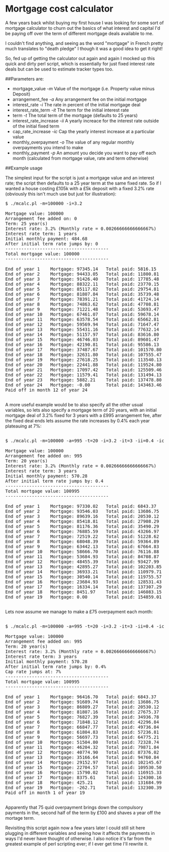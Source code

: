 # Mortgage cost calculator

A few years back whilst buying my first house I was looking for some sort of 
mortgage calculator to churn out the basics of what interest and capital I'd be 
paying off over the term of different mortgage deals available to me.

I couldn't find anything, and seeing as the word "mortgage" in French pretty 
much translates to "death pledge" I though it was a good idea to get it right!

So, fed up of getting the calculator out again and again I mocked up this quick 
and dirty perl script, which is essentially for just fixed interest rate deals 
but can be used to estimate tracker types too.

##Parameters are:

* mortgage_value *-m*		Value of the mortgage (i.e. Property value minus Deposit)
* arrangement_fee *-a*		Any arrangement fee on the initial mortgage
* interest_rate *-i*		The rate in percent of the initial mortgage deal
* interest_rate_term *-it*	The term for the initial interest rate
* term *-t*			The total term of the mortgage (defaults to 25 years)
* interest_rate_increase *-ii*	A yearly increace for the interest rate outside of the initial fixed term
* cap_rate_increase *-ic*		Cap the yearly interest increase at a particular value
* monthly_overpayment *-o*	The value of any regular monthly overpayments you intend to make
* monthly_payment *-p*		An amount you decide you want to pay off each month (calculated from mortgage value, rate and term otherwise)

##Example usage

The simplest input for the script is just a mortgage value and an interest rate; the
script then defaults to a 25 year term at the same fixed rate.  So if I wanted a house
costing £105k with a £5k deposit with a fixed 3.2% rate (obviously this isn't much use 
but just for illustration):

<pre>
$ ./mcalc.pl -m=100000 -i=3.2

Mortgage value: 100000
Arrangement fee added on: 0
Term: 25 year(s)
Interest rate: 3.2% (Monthly rate = 0.00266666666666667%)
Interest rate term: 1 years
Initial monthly payment: 484.68
After initial term rate jumps by: 0
---------------------------------------
Total mortgage value: 100000
---------------------------------------

End of year 1    Mortgage: 97345.14   Total paid: 5816.15    Total interest: 3154.21     (Rate 3.2%, Monthly Payment 484.68)
End of year 2    Mortgage: 94433.05   Total paid: 11800.81   Total interest: 6219.02     (Rate 3.2%, Monthly Payment 498.72)
End of year 3    Mortgage: 91426.40   Total paid: 17785.48   Total interest: 9189.02     (Rate 3.2%, Monthly Payment 498.72)
End of year 4    Mortgage: 88322.11   Total paid: 23770.15   Total interest: 12061.12    (Rate 3.2%, Monthly Payment 498.72)
End of year 5    Mortgage: 85117.02   Total paid: 29754.81   Total interest: 14832.14    (Rate 3.2%, Monthly Payment 498.72)
End of year 6    Mortgage: 81807.84   Total paid: 35739.48   Total interest: 17498.81    (Rate 3.2%, Monthly Payment 498.72)
End of year 7    Mortgage: 78391.21   Total paid: 41724.14   Total interest: 20057.73    (Rate 3.2%, Monthly Payment 498.72)
End of year 8    Mortgage: 74863.62   Total paid: 47708.81   Total interest: 22505.40    (Rate 3.2%, Monthly Payment 498.72)
End of year 9    Mortgage: 71221.48   Total paid: 53693.47   Total interest: 24838.21    (Rate 3.2%, Monthly Payment 498.72)
End of year 10   Mortgage: 67461.07   Total paid: 59678.14   Total interest: 27052.44    (Rate 3.2%, Monthly Payment 498.72)
End of year 11   Mortgage: 63578.54   Total paid: 65662.81   Total interest: 29144.22    (Rate 3.2%, Monthly Payment 498.72)
End of year 12   Mortgage: 59569.94   Total paid: 71647.47   Total interest: 31109.59    (Rate 3.2%, Monthly Payment 498.72)
End of year 13   Mortgage: 55431.16   Total paid: 77632.14   Total interest: 32944.44    (Rate 3.2%, Monthly Payment 498.72)
End of year 14   Mortgage: 51157.97   Total paid: 83616.80   Total interest: 34644.53    (Rate 3.2%, Monthly Payment 498.72)
End of year 15   Mortgage: 46746.03   Total paid: 89601.47   Total interest: 36205.49    (Rate 3.2%, Monthly Payment 498.72)
End of year 16   Mortgage: 42190.81   Total paid: 95586.13   Total interest: 37622.79    (Rate 3.2%, Monthly Payment 498.72)
End of year 17   Mortgage: 37487.67   Total paid: 101570.80  Total interest: 38891.77    (Rate 3.2%, Monthly Payment 498.72)
End of year 18   Mortgage: 32631.80   Total paid: 107555.47  Total interest: 40007.62    (Rate 3.2%, Monthly Payment 498.72)
End of year 19   Mortgage: 27618.25   Total paid: 113540.13  Total interest: 40965.36    (Rate 3.2%, Monthly Payment 498.72)
End of year 20   Mortgage: 22441.88   Total paid: 119524.80  Total interest: 41759.86    (Rate 3.2%, Monthly Payment 498.72)
End of year 21   Mortgage: 17097.42   Total paid: 125509.46  Total interest: 42385.81    (Rate 3.2%, Monthly Payment 498.72)
End of year 22   Mortgage: 11579.41   Total paid: 131494.13  Total interest: 42837.75    (Rate 3.2%, Monthly Payment 498.72)
End of year 23   Mortgage: 5882.21    Total paid: 137478.80  Total interest: 43110.02    (Rate 3.2%, Monthly Payment 498.72)
End of year 24   Mortgage: -0.00      Total paid: 143463.46  Total interest: 43196.79    (Rate 3.2%, Monthly Payment 498.72)
Paid off in month 12 of year 24

</pre>

A more useful example would be to also specify all the other usual variables, 
so lets also specify a mortgage term of 20 years, with an initial mortgage deal
of 3.2% fixed for 3 years with a £995 arrangement fee, after the fixed deal
ends lets assume the rate increases by 0.4% each year plateauing at 7%:

<pre>

$ ./mcalc.pl -m=100000 -a=995 -t=20 -i=3.2 -it=3 -ii=0.4 -ic=7

Mortgage value: 100000
Arrangement fee added on: 995
Term: 20 year(s)
Interest rate: 3.2% (Monthly rate = 0.00266666666666667%)
Interest rate term: 3 years
Initial monthly payment: 570.28
After initial term rate jumps by: 0.4
---------------------------------------
Total mortgage value: 100995
---------------------------------------

End of year 1    Mortgage: 97330.02   Total paid: 6843.37    Total interest: 3168.62     (Rate 3.2%, Monthly Payment 570.28)
End of year 2    Mortgage: 93546.03   Total paid: 13686.75   Total interest: 6217.92     (Rate 3.2%, Monthly Payment 570.28)
End of year 3    Mortgage: 89639.16   Total paid: 20530.12   Total interest: 9144.00     (Rate 3.2%, Monthly Payment 570.28)
End of year 4    Mortgage: 85418.81   Total paid: 27908.29   Total interest: 12289.17    (Rate 3.6%, Monthly Payment 614.85)
End of year 5    Mortgage: 81176.36   Total paid: 35490.29   Total interest: 15614.56    (Rate 4%, Monthly Payment 631.83)
End of year 6    Mortgage: 76885.59   Total paid: 43266.97   Total interest: 19084.74    (Rate 4.4%, Monthly Payment 648.06)
End of year 7    Mortgage: 72519.22   Total paid: 51228.62   Total interest: 22662.55    (Rate 4.8%, Monthly Payment 663.47)
End of year 8    Mortgage: 68048.39   Total paid: 59364.89   Total interest: 26308.62    (Rate 5.2%, Monthly Payment 678.02)
End of year 9    Mortgage: 63442.13   Total paid: 67664.83   Total interest: 29980.80    (Rate 5.6%, Monthly Payment 691.66)
End of year 10   Mortgage: 58666.70   Total paid: 76116.88   Total interest: 33633.55    (Rate 6%, Monthly Payment 704.34)
End of year 11   Mortgage: 53684.93   Total paid: 84708.87   Total interest: 37217.20    (Rate 6.4%, Monthly Payment 716.00)
End of year 12   Mortgage: 48455.39   Total paid: 93427.99   Total interest: 40677.15    (Rate 6.8%, Monthly Payment 726.59)
End of year 13   Mortgage: 42895.27   Total paid: 102203.85  Total interest: 43860.45    (Rate 7%, Monthly Payment 731.32)
End of year 14   Mortgage: 36933.21   Total paid: 110979.71  Total interest: 46639.47    (Rate 7%, Monthly Payment 731.32)
End of year 15   Mortgage: 30540.14   Total paid: 119755.57  Total interest: 48984.98    (Rate 7%, Monthly Payment 731.32)
End of year 16   Mortgage: 23684.93   Total paid: 128531.43  Total interest: 50865.63    (Rate 7%, Monthly Payment 731.32)
End of year 17   Mortgage: 16334.14   Total paid: 137307.29  Total interest: 52247.83    (Rate 7%, Monthly Payment 731.32)
End of year 18   Mortgage: 8451.97    Total paid: 146083.15  Total interest: 53095.54    (Rate 7%, Monthly Payment 731.32)
End of year 19   Mortgage: 0.00       Total paid: 154859.01  Total interest: 53370.13    (Rate 7%, Monthly Payment 731.32)

</pre>

Lets now assume we manage to make a £75 overpayment each month:

<pre>

$ ./mcalc.pl -m=100000 -a=995 -t=20 -i=3.2 -it=3 -ii=0.4 -ic=7 -o=75

Mortgage value: 100000
Arrangement fee added on: 995
Term: 20 year(s)
Interest rate: 3.2% (Monthly rate = 0.00266666666666667%)
Interest rate term: 3 years
Initial monthly payment: 570.28
After initial term rate jumps by: 0.4%
Cap rate jumps at: 7%
---------------------------------------
Total mortgage value: 100995
---------------------------------------

End of year 1    Mortgage: 96416.70   Total paid: 6843.37    Total interest: 3152.87     (Rate 3.2%, Monthly Payment 570.28 Overpayment 75.00)
End of year 2    Mortgage: 91689.74   Total paid: 13686.75   Total interest: 6156.67     (Rate 3.2%, Monthly Payment 570.28 Overpayment 75.00)
End of year 3    Mortgage: 86809.27   Total paid: 20530.12   Total interest: 9006.56     (Rate 3.2%, Monthly Payment 570.28 Overpayment 75.00)
End of year 4    Mortgage: 81807.16   Total paid: 27675.37   Total interest: 12034.69    (Rate 3.6%, Monthly Payment 595.44 Overpayment 75.00)
End of year 5    Mortgage: 76827.39   Total paid: 34936.78   Total interest: 15199.74    (Rate 4%, Monthly Payment 605.12 Overpayment 75.00)
End of year 6    Mortgage: 71848.12   Total paid: 42296.84   Total interest: 18462.27    (Rate 4.4%, Monthly Payment 613.34 Overpayment 75.00)
End of year 7    Mortgage: 66847.77   Total paid: 49736.84   Total interest: 21781.92    (Rate 4.8%, Monthly Payment 620.00 Overpayment 75.00)
End of year 8    Mortgage: 61804.83   Total paid: 57236.81   Total interest: 25117.09    (Rate 5.2%, Monthly Payment 625.00 Overpayment 75.00)
End of year 9    Mortgage: 56697.73   Total paid: 64775.21   Total interest: 28424.56    (Rate 5.6%, Monthly Payment 628.20 Overpayment 75.00)
End of year 10   Mortgage: 51504.80   Total paid: 72328.74   Total interest: 31659.20    (Rate 6%, Monthly Payment 629.46 Overpayment 75.00)
End of year 11   Mortgage: 46204.32   Total paid: 79871.84   Total interest: 34773.55    (Rate 6.4%, Monthly Payment 628.59 Overpayment 75.00)
End of year 12   Mortgage: 40774.90   Total paid: 87376.02   Total interest: 37717.53    (Rate 6.8%, Monthly Payment 625.35 Overpayment 75.00)
End of year 13   Mortgage: 35166.64   Total paid: 94760.84   Total interest: 40361.39    (Rate 7%, Monthly Payment 615.40 Overpayment 75.00)
End of year 14   Mortgage: 29152.97   Total paid: 102145.67  Total interest: 42597.47    (Rate 7%, Monthly Payment 615.40 Overpayment 75.00)
End of year 15   Mortgage: 22704.57   Total paid: 109530.50  Total interest: 44396.29    (Rate 7%, Monthly Payment 615.40 Overpayment 75.00)
End of year 16   Mortgage: 15790.02   Total paid: 116915.33  Total interest: 45726.22    (Rate 7%, Monthly Payment 615.40 Overpayment 75.00)
End of year 17   Mortgage: 8375.61    Total paid: 124300.16  Total interest: 46553.39    (Rate 7%, Monthly Payment 615.40 Overpayment 75.00)
End of year 18   Mortgage: 425.21     Total paid: 131684.99  Total interest: 46841.45    (Rate 7%, Monthly Payment 615.40 Overpayment 75.00)
End of year 19   Mortgage: -262.71    Total paid: 132300.39  Total interest: 46839.92    (Rate 7%, Monthly Payment 615.40 Overpayment 75.00)
Paid off in month 1 of year 19

</pre>

Apparently that 75 quid overpayment brings down the compulsory payments in the,
second half of the term by £100 and shaves a year off the mortage term.

Revisiting this script again now a few years later I could still sit here plugging
in different variables and seeing how it affects the payments in ways I'd never have
thought of otherwise.  I also notice it's far from the greatest example of perl 
scripting ever; if I ever get time I'll rewrite it.
